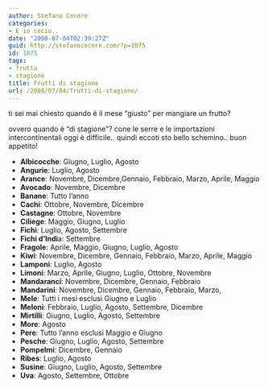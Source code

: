 ```yaml
---
author: Stefano Cecere
categories:
- E io cecio..
date: "2008-07-04T02:39:27Z"
guid: http://stefanocecere.com/?p=1075
id: 1075
tags:
- frutta
- stagione
title: Frutti di stagione
url: /2008/07/04/frutti-di-stagione/
---
```


ti sei mai chiesto quando è il mese &#8220;giusto&#8221; per mangiare un frutto?
  
ovvero quando è &#8220;di stagione&#8221;? cone le serre e le importazioni intercontinentali oggi è difficile.. quindi eccoti sto bello schemino.. buon appetito!

  * **Albicocche**: Giugno, Luglio, Agosto
  * **Angurie**: Luglio, Agosto
  * **Arance**: Novembre, Dicembre,Gennaio, Febbraio, Marzo, Aprile, Maggio
  * **Avocado**: Novembre, Dicembre
  * **Banane**: Tutto l’anno
  * **Cachi**: Ottobre, Novembre, Dicembre
  * **Castagne**: Ottobre, Novembre
  * **Ciliege**: Maggio, Giugno, Luglio
  * **Fichi**: Luglio, Agosto, Settembre
  * **Fichi d’Indi**a: Settembre
  * **Fragole**: Aprile, Maggio, Giugno, Luglio, Agosto
  * **Kiwi**: Novembre, Dicembre, Gennaio, Febbraio, Marzo, Aprile, Maggio
  * **Lamponi**: Luglio, Agosto
  * **Limoni**: Marzo, Aprile, Giugno, Luglio, Ottobre, Novembre
  * **Mandaranci**: Novembre, Dicembre, Gennaio, Febbraio
  * **Mandarini**: Novembre, Dicembre, Gennaio, Febbraio, Marzo, 
  * **Mele**: Tutti i mesi esclusi Giugno e Luglio
  * **Meloni**: Febbraio, Luglio, Agosto, Settembre, Dicembre
  * **Mirtilli**: Giugno, Luglio, Agosto, Settembre
  * **More**: Agosto
  * **Pere**: Tutto l’anno esclusi Maggio e Giugno
  * **Pesche**: Giugno, Luglio, Agosto, Settembre
  * **Pompelmi**: Dicembre, Gennaio
  * **Ribes**: Luglio, Agosto
  * **Susine**: Giugno, Luglio, Agosto, Settembre
  * **Uva**: Agosto, Settembre, Ottobre